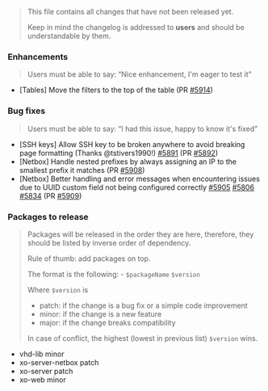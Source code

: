 > This file contains all changes that have not been released yet.
>
> Keep in mind the changelog is addressed to **users** and should be
> understandable by them.

### Enhancements

> Users must be able to say: “Nice enhancement, I'm eager to test it”

- [Tables] Move the filters to the top of the table (PR [#5914](https://github.com/vatesfr/xen-orchestra/pull/5914))

### Bug fixes

> Users must be able to say: “I had this issue, happy to know it's fixed”

- [SSH keys] Allow SSH key to be broken anywhere to avoid breaking page formatting (Thanks @tstivers1990!) [#5891](https://github.com/vatesfr/xen-orchestra/issues/5891) (PR [#5892](https://github.com/vatesfr/xen-orchestra/pull/5892))
- [Netbox] Handle nested prefixes by always assigning an IP to the smallest prefix it matches (PR [#5908](https://github.com/vatesfr/xen-orchestra/pull/5908))
- [Netbox] Better handling and error messages when encountering issues due to UUID custom field not being configured correctly [#5905](https://github.com/vatesfr/xen-orchestra/issues/5905) [#5806](https://github.com/vatesfr/xen-orchestra/issues/5806) [#5834](https://github.com/vatesfr/xen-orchestra/issues/5834) (PR [#5909](https://github.com/vatesfr/xen-orchestra/pull/5909))

### Packages to release

> Packages will be released in the order they are here, therefore, they should
> be listed by inverse order of dependency.
>
> Rule of thumb: add packages on top.
>
> The format is the following: - `$packageName` `$version`
>
> Where `$version` is
>
> - patch: if the change is a bug fix or a simple code improvement
> - minor: if the change is a new feature
> - major: if the change breaks compatibility
>
> In case of conflict, the highest (lowest in previous list) `$version` wins.

- vhd-lib minor
- xo-server-netbox patch
- xo-server patch
- xo-web minor

